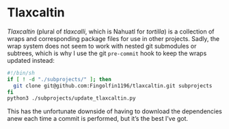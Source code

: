 # Tlaxcaltin

_Tlaxcaltin_ (plural of _tlaxcalli_, which is Nahuatl for _tortilla_) is a collection of wraps and corresponding package files for use in other projects.
Sadly, the wrap system does not seem to work with nested git submodules or subtrees, which is why I use the git `pre-commit` hook to keep the wraps updated instead:

```sh
#!/bin/sh
if [ ! -d "./subprojects/" ]; then
  git clone git@github.com:Fingolfin1196/tlaxcaltin.git subprojects
fi
python3 ./subprojects/update_tlaxcaltin.py
```

This has the unfortunate downside of having to download the dependencies anew each time a commit is performed, but it’s the best I’ve got.
